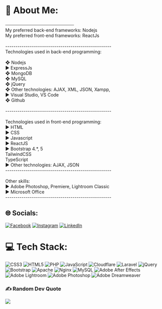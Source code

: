# 💫 About Me:
⎯⎯⎯⎯⎯⎯⎯⎯⎯⎯⎯⎯⎯⎯⎯⎯⎯⎯⎯⎯⎯⎯⎯⎯⎯⎯⎯⎯⎯⎯⎯<br>My preferred back-end frameworks: Nodejs <br>My preferred front-end frameworks: ReactJs<br><br>----------------------------------------------------<br>Technologies used in back-end programming:<br><br>❖ Nodejs<br>► ExpressJs<br>❖ MongoDB<br>❖ MySQL<br>❖ jQuery<br>❖ Other technologies: AJAX, XML, JSON, Xampp, <br>► Visual Studio, VS Code<br>❖ Github<br><br>----------------------------------------------------<br><br>Technologies used in front-end programming:<br>► HTML<br>► CSS<br>► Javascript<br>► ReactJS<br>► Bootstrap 4.*, 5 <br> TailwindCSS <br> TypeScript<br>► Other technologies: AJAX, JSON<br>----------------------------------------------------<br><br>Other skills:<br>► Adobe Photoshop, Premiere, Lightroom Classic<br>► Microsoft Office<br>----------------------------------------------------


## 🌐 Socials:
[![Facebook](https://img.shields.io/badge/Facebook-%231877F2.svg?logo=Facebook&logoColor=white)](https://facebook.com/mtfkr.geo) [![Instagram](https://img.shields.io/badge/Instagram-%23E4405F.svg?logo=Instagram&logoColor=white)](https://instagram.com/georgian.fullstack) [![LinkedIn](https://img.shields.io/badge/LinkedIn-%230077B5.svg?logo=linkedin&logoColor=white)](https://linkedin.com/in/georgian-cristinel-vasile) 

# 💻 Tech Stack:
![CSS3](https://img.shields.io/badge/css3-%231572B6.svg?style=flat&logo=css3&logoColor=white) ![HTML5](https://img.shields.io/badge/html5-%23E34F26.svg?style=flat&logo=html5&logoColor=white) ![PHP](https://img.shields.io/badge/php-%23777BB4.svg?style=flat&logo=php&logoColor=white) ![JavaScript](https://img.shields.io/badge/javascript-%23323330.svg?style=flat&logo=javascript&logoColor=%23F7DF1E) ![Cloudflare](https://img.shields.io/badge/Cloudflare-F38020?style=flat&logo=Cloudflare&logoColor=white) ![Laravel](https://img.shields.io/badge/laravel-%23FF2D20.svg?style=flat&logo=laravel&logoColor=white) ![jQuery](https://img.shields.io/badge/jquery-%230769AD.svg?style=flat&logo=jquery&logoColor=white) ![Bootstrap](https://img.shields.io/badge/bootstrap-%23563D7C.svg?style=flat&logo=bootstrap&logoColor=white) ![Apache](https://img.shields.io/badge/apache-%23D42029.svg?style=flat&logo=apache&logoColor=white) ![Nginx](https://img.shields.io/badge/nginx-%23009639.svg?style=flat&logo=nginx&logoColor=white) ![MySQL](https://img.shields.io/badge/mysql-%2300f.svg?style=flat&logo=mysql&logoColor=white) ![Adobe After Effects](https://img.shields.io/badge/Adobe%20After%20Effects-9999FF.svg?style=flat&logo=Adobe%20After%20Effects&logoColor=white) ![Adobe Lightroom](https://img.shields.io/badge/Adobe%20Lightroom-31A8FF.svg?style=flat&logo=Adobe%20Lightroom&logoColor=white) ![Adobe Photoshop](https://img.shields.io/badge/adobephotoshop-%2331A8FF.svg?style=flat&logo=adobephotoshop&logoColor=white) ![Adobe Dreamweaver](https://img.shields.io/badge/Adobe%20Dreamweaver-FF61F6.svg?style=flat&logo=Adobe%20Dreamweaver&logoColor=white)


### ✍️ Random Dev Quote
![](https://quotes-github-readme.vercel.app/api?type=horizontal&theme=radical)

